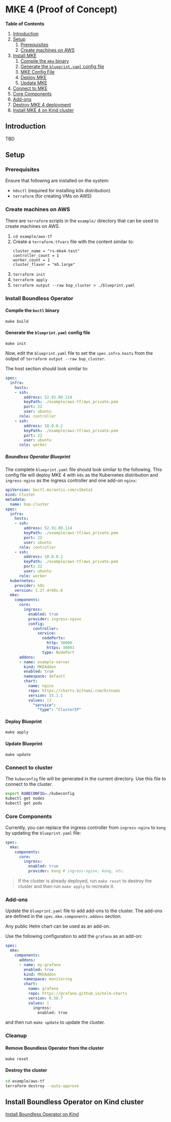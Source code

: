 # MKE 4 (Proof of Concept)

**Table of Contents**
1. [Introduction](#introduction)
2. [Setup](#setup)
   1. [Prerequisites](#prerequisites)
   2. [Create machines on AWS](#create-machines-on-aws)
3. [Install MKE](#install-mke)
   1. [Compile the `mke` binary](#compile-the-mke-binary)
   2. [Generate the `blueprint.yaml` config file](#generate-the-mkeyaml-config-file)
   3. [MKE Config File](#mke-config-file)
   3. [Deploy MKE](#deploy-mke)
   4. [Update MKE](#update-mke)
5. [Connect to MKE](#connect-to-mke)
6. [Core Components](#core-components)
7. [Add-ons](#add-ons)
8. [Destroy MKE 4 deployment](#destroy-mke-4-deployment)
9. [Install MKE 4 on Kind cluster](#install-mke-4-on-kind-cluster)


## Introduction

TBD

## Setup

### Prerequisites
Ensure that following are installed on the system:
* `k0sctl` (required for installing k0s distribution)
* `terraform` (for creating VMs on AWS)

### Create machines on AWS

There are `terraform` scripts in the `example/` directory that can be used to create machines on AWS.

1. `cd example/aws-tf`
2. Create a `terraform.tfvars` file with the content similar to:
   ```
   cluster_name = "rs-mke4-test"
   controller_count = 1
   worker_count = 1
   cluster_flavor = "m5.large"
   ```
3. `terraform init`
4. `terraform apply`
5. `terraform output --raw bop_cluster > ./blueprint.yaml`

### Install Boundless Operator

#### Compile the `boctl` binary
`make build`

#### Generate the `blueprint.yaml` config file
`make init`

Now, edit the `blueprint.yaml` file to set the `spec.infra.hosts` from the output of `terraform output --raw bop_cluster`.

The host section should look similar to:
```yaml
spec:
  infra:
    hosts:
    - ssh:
        address: 52.91.89.114
        keyPath: ./example/aws-tf/aws_private.pem
        port: 22
        user: ubuntu
      role: controller
    - ssh:
        address: 10.0.0.2
        keyPath: ./example/aws-tf/aws_private.pem
        port: 22
        user: ubuntu
      role: worker
```

##### Boundless Operator Blueprint

The complete `blueprint.yaml` file should look similar to the following. This config file will deploy MKE 4 with `k0s` as the Kubernetes distribution and `ingress-nginx` as the ingress controller and one add-on `nginx`:
```yaml
apiVersion: boctl.mirantis.com/v1beta1
kind: Cluster
metadata:
  name: bop-cluster
spec:
  infra:
    hosts:
    - ssh:
        address: 52.91.89.114
        keyPath: ./example/aws-tf/aws_private.pem
        port: 22
        user: ubuntu
      role: controller
    - ssh:
        address: 10.0.0.2
        keyPath: ./example/aws-tf/aws_private.pem
        port: 22
        user: ubuntu
      role: worker
  kubernetes:
    provider: k0s
    version: 1.27.4+k0s.0
  mke:
    components:
      core:
        ingress:
          enabled: true
          provider: ingress-nginx
          config:
            controller:
              service:
                nodePorts:
                  http: 30000
                  https: 30001
                type: NodePort
      addons:
      - name: example-server
        kind: MKEAddon
        enabled: true
        namespace: default
        chart:
          name: nginx
          repo: https://charts.bitnami.com/bitnami
          version: 15.1.1
          values: |2
            "service":
              "type": "ClusterIP"
```

#### Deploy Blueprint
`make apply`

#### Update Blueprint
`make update`

### Connect to cluster
The `kubeconfig` file will be generated in the current directory. Use this file to connect to the cluster.
```bash
export KUBECONFIG=./kubeconfig
kubectl get nodes
kubectl get pods
```

### Core Components

Currently, you can replace the ingress controller from `ingress-nginx` to `kong` by updating the `blueprint.yaml` file:
```yaml
spec:
  mke:
    components:
      core:
        ingress:
          enabled: true
          provider: kong # ingress-nginx, kong, etc.
```

> If the cluster is already deployed, run `make reset` to destroy the cluster and then run `make apply` to recreate it.

### Add-ons
Update the `blueprint.yaml` file to add add-ons to the cluster. The add-ons are defined in the `spec.mke.components.addons` section.

Any public Helm chart can be used as an add-on.

Use the following configuration to add the `grafana` as an add-on:
```yaml
spec:
  mke:
    components:
      addons:
      - name: my-grafana
        enabled: true
        kind: MKEAddon
        namespace: monitoring
        chart:
          name: grafana
          repo: https://grafana.github.io/helm-charts
          version: 6.58.7
          values: |
            ingress:
              enabled: true
```
and then run `make update` to update the cluster.

### Cleanup

#### Remove Boundless Operator from the cluster
`make reset`

#### Destroy the cluster
```bash
cd example/aws-tf
terraform destroy --auto-approve
```

## Install Boundless Operator on Kind cluster

[Install Boundless Operator on Kind](demo%2Fbop-with-kind.md)








